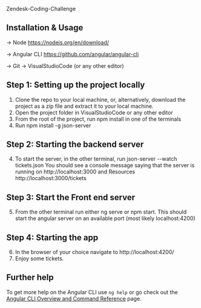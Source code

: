 Zendesk-Coding-Challenge

## Installation & Usage
-> Node
https://nodejs.org/en/download/ 

-> Angular CLI
https://github.com/angular/angular-cli

-> Git
-> VisualStudioCode (or any other editor)

## Step 1: Setting up the project locally

1. Clone the repo to your local machine, or, alternatively, download the project as a zip file and extract it to your local machine.
2. Open the project folder in VisualStudioCode or any other editor
3. From the root of the project, run  npm install in one of the terminals
4. Run npm install -g json-server

## Step 2: Starting the backend server

4. To start the server, in the other terminal, run json-server --watch tickets.json You should see a console message saying that the server is running on  http://localhost:3000 and  Resources http://localhost:3000/tickets

## Step 3: Start the Front end server
5. From the other terminal run either ng serve or npm start. This should start the angular  server on an available port (most likely localhost:4200)

## Step 4: Starting the app
6. In the browser of your choice navigate to http://localhost:4200/
7. Enjoy some tickets.


## Further help

To get more help on the Angular CLI use `ng help` or go check out the [Angular CLI Overview and Command Reference](https://angular.io/cli) page.
